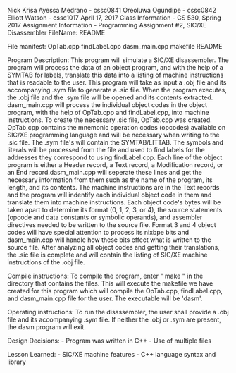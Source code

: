 Nick Krisa
Ayessa Medrano - cssc0841
Oreoluwa Ogundipe - cssc0842
Elliott Watson - cssc1017
April 17, 2017
Class Information - CS 530, Spring 2017
Assignment Information - Programming Assignment #2, SIC/XE Disassembler
FileName: README

File manifest: OpTab.cpp findLabel.cpp dasm_main.cpp makefile README

Program Description: 
	This program will simulate a SIC/XE disassembler. The program will process the data of an object program, 
	and with the help of a SYMTAB for labels, translate this data into a listing of machine instructions
	that is readable to the user. 
		This program will take as input a <filename>.obj file and its accompanying <filename>.sym file to 
	generate a <filename>.sic file. 
		When the program executes, the <filename>.obj file and the <filename>.sym file will be opened
	and its contents extracted. dasm_main.cpp will process the individual object codes in the object program, 
	with the help of OpTab.cpp and findLabel.cpp, into machine instructions. To create the necessary 
	<filename>.sic file, OpTab.cpp was created. OpTab.cpp contains the mnemonic operation codes (opcodes) available
	on SIC/XE programming language and will be necessary when writing to the <filename>.sic file. The 
	<filename>.sym file's will contain the SYMTAB/LITTAB. The symbols and literals will be processed from the 
	file and used to find labels for the addresses they correspond to using findLabel.cpp.
		Each line of the object program is either a Header record, a Text record, a Modification record, or 
	an End record.dasm_main.cpp will seperate these lines and get the necessary information from them such as the 
	name of the program, its length, and its contents. The machine instructions are in the Text records and the program
	will indentify each individual object code in them and translate them into machine instructions.
	Each object code's bytes will be taken apart to determine its format (0, 1, 2, 3, or 4), the source statements
	(opcode and data constants or symbolic operands), and assembler directives needed to be written to the source file.
	Format 3 and 4 object codes will have special attention to process its nixbpe bits and dasm_main.cpp will 
	handle how these bits effect what is written to the source file. 
	After analyzing all object codes and getting their translations, the <filename>.sic file is complete and 
	will contain the listing of SIC/XE machine instructions of the <filename>.obj file. 
	
Compile instructions:
	To compile the program, enter " make " in the directory that contains the files.
	This will execute the makefile we have created for this program which will compile the
	OpTab.cpp, findLabel.cpp, and dasm_main.cpp file for the user. The executable will be
	'dasm'.

Operating instructions:
	To run the disassembler, the user shall provide a <filename>.obj file and its accompanying 
	<filename>.sym file. If neither the <filename>.obj or <filename>.sym are present, the dasm
	program will exit. 

Design Decisions:
	- Program was written in C++ 
	- Use of multiple files

Lesson Learned: 
	- SIC/XE machine features 
	- C++ language syntax and library
